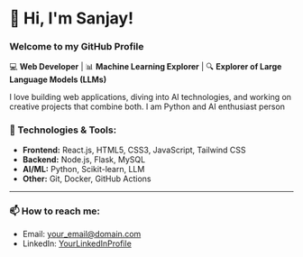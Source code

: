 # 👋 Hi, I'm Sanjay!
### Welcome to my GitHub Profile

💻 **Web Developer** | 📊 **Machine Learning Explorer** | 🔍 **Explorer of Large Language Models (LLMs)**

I love building web applications, diving into AI technologies, and working on creative projects that combine both.
I am Python and AI enthusiast person


### 🚀 Technologies & Tools:
- **Frontend:** React.js, HTML5, CSS3, JavaScript, Tailwind CSS
- **Backend:** Node.js, Flask, MySQL
- **AI/ML:** Python, Scikit-learn, LLM
- **Other:** Git, Docker, GitHub Actions

---

### 📫 How to reach me:
- Email: [your_email@domain.com](mailto:sutharsh0806@gmail.com)
- LinkedIn: [YourLinkedInProfile](https://linkedin.com/in/sanjay-suthar-621921227)
